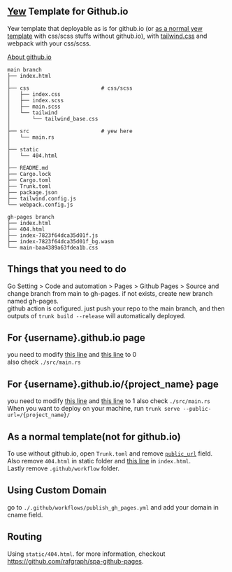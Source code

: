 ## [Yew](https://yew.rs/) Template for Github.io
Yew template that deployable as is for github.io (or [as a normal yew template](https://github.com/Ja-sonYun/yew-template-for-github-io#as-a-normal-templatenot-for-githubio) with css/scss stuffs without github.io), with [tailwind.css](https://tailwindcss.com/) and webpack with your css/scss.

[About github.io](https://pages.github.com/)  

```
main branch
├── index.html
│
├── css                       # css/scss
│   ├── index.css
│   ├── index.scss
│   ├── main.scss
│   └── tailwind
│       └── tailwind_base.css
│
├── src                       # yew here
│   └── main.rs
│
├── static
│   └── 404.html
│
├── README.md
├── Cargo.lock
├── Cargo.toml
├── Trunk.toml
├── package.json
├── tailwind.config.js
└── webpack.config.js

gh-pages branch
├── index.html
├── 404.html
├── index-7823f64dca35d01f.js
├── index-7823f64dca35d01f_bg.wasm
└── main-baa4389a63fdea1b.css
```

## Things that you need to do

Go Setting > Code and automation > Pages > Github Pages > Source and change branch from main to gh-pages. if not exists, create new branch named gh-pages.   
github action is cofigured. just push your repo to the main branch, and then outputs of `trunk build --release` will automatically deployed.

## For {username}.github.io page

you need to modify [this line](https://github.com/Ja-sonYun/yew-template-for-github-io/blob/main/Trunk.toml#L5-L7)
and [this line](https://github.com/Ja-sonYun/yew-template-for-github-io/blob/main/static/404.html#L25) to 0  
also check `./src/main.rs`

## For {username}.github.io/{project_name} page

you need to modify [this line](https://github.com/Ja-sonYun/yew-template-for-github-io/blob/main/Trunk.toml#L5-L7)
and [this line](https://github.com/Ja-sonYun/yew-template-for-github-io/blob/main/static/404.html#L25) to 1
also check `./src/main.rs`   
When you want to deploy on your machine, run `trunk serve --public-url=/{project_name}/`

## As a normal template(not for github.io)

To use without github.io, open `Trunk.toml` and remove [`public_url`](https://github.com/Ja-sonYun/yew-template-for-github-io/blob/main/Trunk.toml#L5) field.  
Also remove `404.html` in static folder and [this line](https://github.com/Ja-sonYun/yew-template-for-github-io/blob/main/index.html#L7) in `index.html`.  
Lastly remove `.github/workflow` folder.

## Using Custom Domain

go to `./.github/workflows/publish_gh_pages.yml` and add your domain in cname field.  

## Routing

Using `static/404.html`. for more information, checkout https://github.com/rafgraph/spa-github-pages.  
